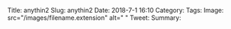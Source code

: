 Title: anythin2
Slug: anythin2
Date: 2018-7-1 16:10
Category:
Tags:
Image: src="/images/filename.extension" alt=" "
Tweet:
Summary: